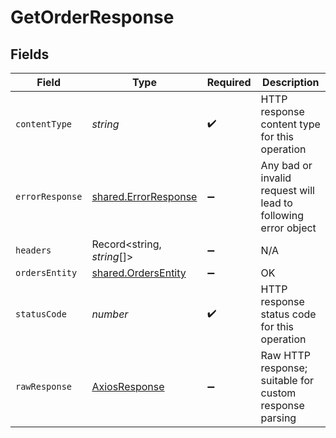 # GetOrderResponse


## Fields

| Field                                                          | Type                                                           | Required                                                       | Description                                                    |
| -------------------------------------------------------------- | -------------------------------------------------------------- | -------------------------------------------------------------- | -------------------------------------------------------------- |
| `contentType`                                                  | *string*                                                       | :heavy_check_mark:                                             | HTTP response content type for this operation                  |
| `errorResponse`                                                | [shared.ErrorResponse](../../models/shared/errorresponse.md)   | :heavy_minus_sign:                                             | Any bad or invalid request will lead to following error object |
| `headers`                                                      | Record<string, *string*[]>                                     | :heavy_minus_sign:                                             | N/A                                                            |
| `ordersEntity`                                                 | [shared.OrdersEntity](../../models/shared/ordersentity.md)     | :heavy_minus_sign:                                             | OK                                                             |
| `statusCode`                                                   | *number*                                                       | :heavy_check_mark:                                             | HTTP response status code for this operation                   |
| `rawResponse`                                                  | [AxiosResponse](https://axios-http.com/docs/res_schema)        | :heavy_minus_sign:                                             | Raw HTTP response; suitable for custom response parsing        |